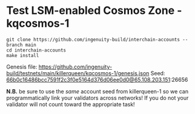 # Test LSM-enabled Cosmos Zone - kqcosmos-1

```
git clone https://github.com/ingenuity-build/interchain-accounts --branch main
cd interchain-accounts
make install
```

Genesis file: https://github.com/ingenuity-build/testnets/main/killerqueen/kqcosmos-1/genesis.json
Seed: 66b0c16486bcc7591f2c3f0e5164d376d06ee0d0@65.108.203.151:26656

**N.B.** be sure to use the _same_ account seed from killerqueen-1 so we can programmatically link your validators across networks! If you do not your validator will not count toward the appropriate task!